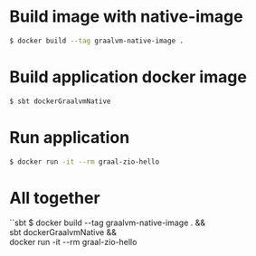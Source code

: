 # Build image with native-image
```sh
$ docker build --tag graalvm-native-image .
```
# Build application docker image
```sh
$ sbt dockerGraalvmNative
```
# Run application
```sh
$ docker run -it --rm graal-zio-hello
```
# All together
``sbt
$ docker build --tag graalvm-native-image . && \
  sbt dockerGraalvmNative && \
  docker run -it --rm graal-zio-hello
```
